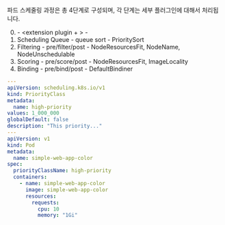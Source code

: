 파드 스케줄링 과정은 총 4단계로 구성되며,
각 단계는 세부 플러그인에 대해서 처리됩니다.

0. <STEP> - <extension plugin + > - <Plugins>
1. Scheduling Queue - queue sort - PrioritySort
2. Filtering - pre/filter/post - NodeResourcesFit, NodeName, NodeUnschedulable
3. Scoring - pre/score/post - NodeResourcesFit, ImageLocality
4. Binding - pre/bind/post - DefaultBindiner

```yaml
---
apiVersion: scheduling.k8s.io/v1
kind: PriorityClass
metadata:
  name: high-priority
values: 1_000_000
globalDefault: false
description: "This priority..."
---
apiVersion: v1
kind: Pod
metadata:
  name: simple-web-app-color
spec:
  priorityClassName: high-priority
  containers:
    - name: simple-web-app-color
      image: simple-web-app-color
      resources:
        requests:
          cpu: 10
          memory: "1Gi"
```
